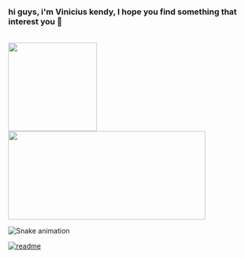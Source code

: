 ### hi guys, i'm Vinicius kendy, I hope you find something that interest you 👋
<br>
<div>
  <img  height = "180em" src = "https://github-readme-stats.vercel.app/api?username=Viniciuskendy17&show_icons=true&theme=tokyonight"> 
  <img height = "180em" width = "400em" src = "https://github-readme-stats.vercel.app/api/top-langs/?username=ViniciusKendy17&layout=compact&theme=tokyonight" />
</div>

![Snake animation](https://github.com/ViniciusKendy17/blob/output/github-contribution-grid-snake.svg)

[![readme](https://github-readme-stats.vercel.app/api/pin/?username=ViniciusKendy17&repo=ViniciusKendy17&theme=react)](https://github.com/ViniciusKendy17/ViniciusKendy17)
